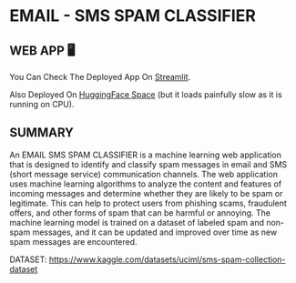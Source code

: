 # EMAIL - SMS SPAM CLASSIFIER
## WEB APP 🖥️

You Can Check The Deployed App On [Streamlit](https://amanastro7-email-sms-spam-classifier-sms-email-p7jnwf.streamlit.app/).

Also Deployed On [HuggingFace Space](https://huggingface.co/spaces/amanastro07/sms-email-spam-clsfr)
(but it loads painfully slow as it is running on CPU).

## SUMMARY
An EMAIL SMS SPAM CLASSIFIER is a machine learning web application that is designed to identify and classify spam messages in email and SMS (short message service) communication channels. The web application uses machine learning algorithms to analyze the content and features of incoming messages and determine whether they are likely to be spam or legitimate. This can help to protect users from phishing scams, fraudulent offers, and other forms of spam that can be harmful or annoying. The machine learning model is trained on a dataset of labeled spam and non-spam messages, and it can be updated and improved over time as new spam messages are encountered.






DATASET:
https://www.kaggle.com/datasets/uciml/sms-spam-collection-dataset
